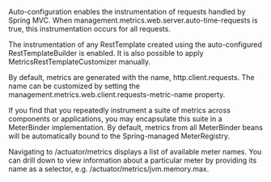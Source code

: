 
Auto-configuration enables the instrumentation of requests handled by Spring MVC. When management.metrics.web.server.auto-time-requests is true, this instrumentation occurs for all requests.

The instrumentation of any RestTemplate created using the auto-configured RestTemplateBuilder is enabled. It is also possible to apply MetricsRestTemplateCustomizer manually.

By default, metrics are generated with the name, http.client.requests. The name can be customized by setting the management.metrics.web.client.requests-metric-name property.

If you find that you repeatedly instrument a suite of metrics across components or applications, you may encapsulate this suite in a MeterBinder implementation. By default, metrics from all MeterBinder beans will be automatically bound to the Spring-managed MeterRegistry.

Navigating to /actuator/metrics displays a list of available meter names. You can drill down to view information about a particular meter by providing its name as a selector, e.g. /actuator/metrics/jvm.memory.max.
